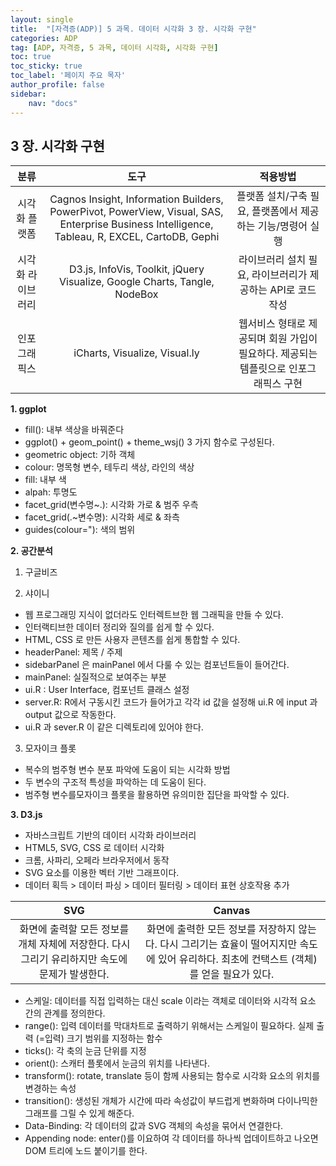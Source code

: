 ```yaml
---
layout: single
title:  "[자격증(ADP)] 5 과목. 데이터 시각화 3 장. 시각화 구현"
categories: ADP
tag: [ADP, 자격증, 5 과목, 데이터 시각화, 시각화 구현]
toc: true
toc_sticky: true
toc_label: '페이지 주요 목자'
author_profile: false
sidebar:
    nav: "docs"
---
```





## 3 장. 시각화 구현

|분류|도구|적용방법|
|:---:|:---:|:---:|
|시각화 플랫폼|Cagnos Insight, Information Builders, PowerPivot, PowerView, Visual, SAS, Enterprise Business Intelligence, Tableau, R, EXCEL, CartoDB, Gephi|플랫폼 설치/구축 필요, 플랫폼에서 제공하는 기능/명령어 실행|
|시각화 라이브러리|D3.js, InfoVis, Toolkit, jQuery Visualize, Google Charts, Tangle, NodeBox|라이브러리 설치 필요, 라이브러리가 제공하는 API로 코드 작성|
|인포그래픽스|iCharts, Visualize, Visual.ly|웹서비스 형태로 제공되며 회원 가입이 필요하다. 제공되는 템플릿으로 인포그래픽스 구현|

**1. ggplot**
- fill(): 내부 색상을 바꿔준다
- ggplot() + geom_point() + theme_wsj() 3 가지 함수로 구성된다.
- geometric object: 기하 객체
- colour: 명목형 변수, 테두리 색상, 라인의 색상
- fill: 내부 색
- alpah: 투명도
- facet_grid(변수명~.): 시각화 가로 & 범주 우측
- facet_grid(.~변수명): 시각화 세로 & 좌측
- guides(colour="): 색의 범위


**2. 공간분석**

1) 구글비즈

2) 샤이니

- 웹 프로그래밍 지식이 없더라도 인터렉트브한 웹 그래픽을 만들 수 있다.
- 인터랙티브한 데이터 정리와 질의를 쉽게 할 수 있다.
- HTML, CSS 로 만든 사용자 콘텐츠를 쉽게 통합할 수 있다.
- headerPanel: 제목 / 주제
- sidebarPanel 은 mainPanel 에서 다룰 수 있는 컴포넌트들이 들어간다.
- mainPanel: 실질적으로 보여주는 부분
- ui.R : User Interface, 컴포넌트 클래스 설정
- server.R: R에서 구동시킨 코드가 들어가고 각각 id 값을 설정해 ui.R 에 input 과 output 값으로 작동한다.
- ui.R 과 sever.R 이 같은 디렉토리에 있어야 한다.

3) 모자이크 플롯

- 복수의 범주형 변수 분포 파악에 도움이 되는 시각화 방법
- 두 변수의 구조적 특성을 파악하는 데 도움이 된다.
- 범주형 변수를모자이크 플롯을 활용하면 유의미한 집단을 파악할 수 있다.

**3. D3.js**

- 자바스크립트 기반의 데이터 시각화 라이브러리
- HTML5, SVG, CSS 로 데이터 시각화
- 크롬, 사파리, 오페라 브라우저에서 동작
- SVG 요소를 이용한 벡터 기반 그래프이다.
- 데이터 획득 > 데이터 파싱 > 데이터 필터링 > 데이터 표현 상호작용 추가

|SVG|Canvas|
|:---:|:---:|
|화면에 출력할 모든 정보를 개체 자체에 저장한다. 다시 그리기 유리하지만 속도에 문제가 발생한다.|화면에 출력한 모든 정보를 저장하지 않는다. 다시 그리기는 효율이 떨어지지만 속도에 있어 유리하다. 최초에 컨택스트 (객체) 를 얻을 필요가 있다.|

- 스케일: 데이터를 직접 입력하는 대신 scale 이라는 객체로 데이터와 시각적 요소 간의 관계를 정의한다.
- range(): 입력 데이터를 막대차트로 출력하기 위해서는 스케일이 필요하다. 실제 출력 (=입력) 크기 범위를 지정하는 함수
- ticks(): 각 축의 눈금 단위를 지정
- orient(): 스캐터 플롯에서 눈금의 위치를 나타낸다.
- transform(): rotate, translate 등이 함께 사용되는 함수로 시각화 요소의 위치를 변경하는 속성
- transition(): 생성된 개체가 시간에 따라 속성값이 부드럽게 변화하며 다이나믹한 그래프를 그릴 수 있게 해준다.
- Data-Binding: 각 데이터의 값과 SVG 객체의 속성을 묶어서 연결한다.
- Appending node: enter()를 이요하여 각 데이터를 하나씩 업데이트하고 나오면 DOM 트리에 노드 붙이기를 한다.
